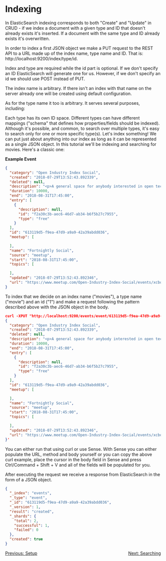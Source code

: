 Indexing
========

In ElasticSearch indexing corresponds to both "Create" and "Update" in CRUD - if we index a document with a given type and ID that doesn't already exists it's inserted. If a document with the same type and ID already exists it's overwritten.

In order to index a first JSON object we make a PUT request to the REST API to a URL made up of the index name, type name and ID. That is: http://localhost:9200/index/type/id.

Index and type are required while the id part is optional. If we don't specify an ID ElasticSearch will generate one for us. However, if we don't specify an id we should use POST instead of PUT.

The index name is arbitrary. If there isn't an index with that name on the server already one will be created using default configuration.

As for the type name it too is arbitrary. It serves several purposes, including:

Each type has its own ID space. Different types can have different mappings ("schema" that defines how properties/fields should be indexed). Although it's possible, and common, to search over multiple types, it's easy to search only for one or more specific type(s). Let's index something! We can put just about anything into our index as long as it can be represented as a single JSON object. In this tutorial we'll be indexing and searching for movies. Here's a classic one:

**Example Event**

```json
{
  "category": "Open Industry Index Social",
  "created": "2018-07-29T13:52:43.892339",
  "deleted": null,
  "description": "<p>A general space for anybody interested in open technologies (open source, open data or otherwise), to catch up and relax after work on Friday fortnights. People of all backgrounds, interests, skillsets and disciplines welcome.</p> <p>The Open Industry concept itself is about the ability of microentities and small businesses to collaborate formally on projects large and small, facilitated by open technologies - so we are combining the twin aims of:</p> <p>- giving tech freelancers, contractors and indies of all walks of technology life a focal point for an end-of-week (we need one too...), and</p> <p>- helping independents (and those considering a future step out) to link up to get sustainable open projects off the ground.</p>",
  "duration": 10000,
  "end": "2018-08-31T17:45:00",
  "entry": [
    {
      "description": null,
      "id": "f2a30c3b-aec6-46d7-ab34-b6f5b27c7955",
      "type": "free"
    }
  ],
  "id": "613119d5-f9ea-47d9-a9a9-42a39abdd036",
  "meetup": [

  ],
  "name": "Fortnightly Social",
  "source": "meetup",
  "start": "2018-08-31T17:45:00",
  "topics": [

  ],
  "updated": "2018-07-29T13:52:43.892346",
  "url": "https://www.meetup.com/Open-Industry-Index-Social/events/xcbqjpyxlbpc/"
}
```

To index that we decide on an index name ("movies"), a type name ("movie") and an id ("1") and make a request following the pattern described above with the JSON object in the body.

```json
curl -XPUT "http://localhost:9200/events/event/613119d5-f9ea-47d9-a9a9-42a39abdd036" -d'
{
  "category": "Open Industry Index Social",
  "created": "2018-07-29T13:52:43.892339",
  "deleted": null,
  "description": "<p>A general space for anybody interested in open technologies (open source, open data or otherwise), to catch up and relax after work on Friday fortnights. People of all backgrounds, interests, skillsets and disciplines welcome.</p> <p>The Open Industry concept itself is about the ability of microentities and small businesses to collaborate formally on projects large and small, facilitated by open technologies - so we are combining the twin aims of:</p> <p>- giving tech freelancers, contractors and indies of all walks of technology life a focal point for an end-of-week (we need one too...), and</p> <p>- helping independents (and those considering a future step out) to link up to get sustainable open projects off the ground.</p>",
  "duration": 10000,
  "end": "2018-08-31T17:45:00",
  "entry": [
    {
      "description": null,
      "id": "f2a30c3b-aec6-46d7-ab34-b6f5b27c7955",
      "type": "free"
    }
  ],
  "id": "613119d5-f9ea-47d9-a9a9-42a39abdd036",
  "meetup": [

  ],
  "name": "Fortnightly Social",
  "source": "meetup",
  "start": "2018-08-31T17:45:00",
  "topics": [

  ],
  "updated": "2018-07-29T13:52:43.892346",
  "url": "https://www.meetup.com/Open-Industry-Index-Social/events/xcbqjpyxlbpc/"
}'
```

You can either run that using curl or use Sense. With Sense you can either populate the URL, method and body yourself or you can copy the above curl example, place the cursor in the body field in Sense and press Ctrl/Command + Shift + V and all of the fields will be populated for you.

After executing the request we receive a response from ElasticSearch in the form of a JSON object.

```json
{
  "_index": "events",
  "_type": "event",
  "_id": "613119d5-f9ea-47d9-a9a9-42a39abdd036",
  "_version": 1,
  "result": "created",
  "_shards": {
    "total": 2,
    "successful": 1,
    "failed": 0
  },
  "created": true
}
```

<span style="float: left;">[Previous: Setup](setup.md)</span>

<span style="float: right;">[Next: Searching](searching.md)</span>
